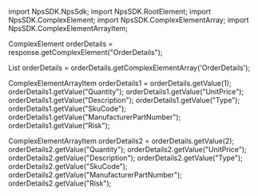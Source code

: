 import NpsSDK.NpsSdk;
import NpsSDK.RootElement;
import NpsSDK.ComplexElement;
import NpsSDK.ComplexElementArray;
import NpsSDK.ComplexElementArrayItem;

ComplexElement orderDetails = response.getComplexElement("OrderDetails");


List<ComplexElementArrayItem> orderDetails = orderDetails.getComplexElementArray('OrderDetails');

ComplexElementArrayItem orderDetails1 = orderDetails.getValue(1);
orderDetails1.getValue("Quantity");
orderDetails1.getValue("UnitPrice");
orderDetails1.getValue("Description");
orderDetails1.getValue("Type");
orderDetails1.getValue("SkuCode");
orderDetails1.getValue("ManufacturerPartNumber");
orderDetails1.getValue("Risk");


ComplexElementArrayItem orderDetails2 = orderDetails.getValue(2);
orderDetails2.getValue("Quantity");
orderDetails2.getValue("UnitPrice");
orderDetails2.getValue("Description");
orderDetails2.getValue("Type");
orderDetails2.getValue("SkuCode");
orderDetails2.getValue("ManufacturerPartNumber");
orderDetails2.getValue("Risk");



